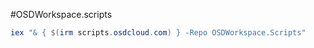 #OSDWorkspace.scripts

```powershell
iex "& { $(irm scripts.osdcloud.com) } -Repo OSDWorkspace.Scripts"
```